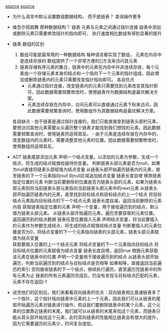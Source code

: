 [source](https://cloud.tencent.com/developer/article/1687729)
[source](https://github.com/likaia/JavaScript-test/blob/master/src/LinkedListTest/lib/CircularLinkedList.ts)

- 为什么语言中默认设置数组数据结构， 而不是链表？
    查询操作更多

- 维吾尔搭肩舞   那种数据结构？
    链表 元素与元素之间通过指针连接 
    链表中添加或删除元素只需要修改指针的指向即可，
    执行速度相比数组有得到显著的提升

- 链表 数组的区别
    1. 数组可能是最常用的一种数据结构 每种语言都实现了数组，
        元素在内存中是连续存放的 数组提供了一个非常方便的[]方法来访问其元素
    2. 链表存储有序元素的集合，链表中的元素在内存中并非连续存放，每个元素由一个存储元素本身的结点和一个指向下一个元素的指针组成，因此增加或删除链表内的元素只需要改变指针指向即可。
    各自优点
        - 元素通过指针连接，改变链表内的元素只需要找到元素改变其指针即可，因此数据需要频繁修改时，使用链表作为数据结构是最优解决方案。
        - 元素连续存放在内存中，访问元素可以直接通过元素下标来访问，因此数据需要频繁查询时，使用数组作为其数据结构是最优解决方案。

    各自缺点
        - 由于链表是通过指针连接的，我们只能直接拿到链表头部的元素，要想访问其他元素需要从头遍历整个链表才能找到我们想找的元素。因此数据需要频繁查询时，使用链表将适得其反。
        - 由于元素是连续存放在内存中的，改变数组内的元素时，需要调整其他元素的位置。因此数据需要频繁修改时，使用数组将适得其反。

- ADT
    链表尾部添加元素
        声明一个结点变量，以添加的元素为参数，生成一个结点，将生成的结点赋值给接待你变量。
        判断链表头部元素是否为null，如果为null直接将链表头部赋值为结点变量
        从链表头部开始遍历链表内的元素，直至链表的下一个元素指向null
        向null区域追加结点变量
        链表长度自增
    移除链表指定位置的元素
        判断当前要删除的位置是否为链表头部的元素，如果为链表头部元素则将当前链表头部元素指向当前链表头部元素中的next元素
        从链表头部开始遍历链表内的元素，直至找到目标结点和目标结点的上一个结点
        将目标结点元素指向目标结点的下一个结点元素
        链表长度自减，返回当前删除的元素内容
    获取链表指定位置的元素
        声明一个变量，用于接收遍历到的结点，默认值为链表头部元素。
        从链表头部开始遍历元素，遍历至要获取的元素位置。
        返回遍历到的结点数据
    链表任意位置插入元素
        声明结点变量，将当前要插入的元素作为参数生成结点，将生成的结点赋值给结点变量
        判断要插入的元素位置是否为0，将结点变量的下一个元素指向链表的头部元素，链表头部元素赋值为结点变量   
        获取要插入位置的上一个结点元素
        将结点变量的下一个元素指向目标结点
        将目标结点位置的元素赋值为结点变量
        链表长度自增，返回true
    根据元素获取该元素在链表中的位置
        声明一个变量用于接收遍历到的结点
        从链表头部开始遍历，判断当前遍历到的结点与目标结点是否相等
        如果相等，直接返回当前遍历的索引
        否则接收链表的下一个结点，继续执行遍历，直至遍历完链表中的所有元素为止
        链表的所有元素遍历完成后，仍没有发现与目标结点匹配的元素，元素不存在返回-1
        
- 说完他们的区别后，我们来看看双向链表的优点：双向链表相比普通链表多了一个指针，这个指针指向链表中元素的上一个元素，因此我们可以从链表的尾部开始遍历元素对链表进行操作，假设我们要删除链表中的某个元素，这个元素的位置靠近链表的末尾，我们就可以从链表的末尾来找这个元素，而链表只能从其头部开始找这个元素，此时双向链表的性能相比链表会有很大的提升，因为它需要遍历的元素少，时间复杂度低。
